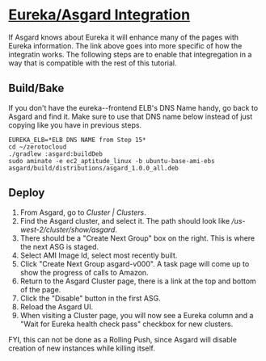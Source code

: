 # <a href="https://github.com/Netflix/asgard/wiki/Eureka-Integration" target="_blank">Eureka/Asgard Integration</a>

If Asgard knows about Eureka it will enhance many of the pages with Eureka information. 
The link above goes into more specific of how the integratin works.
The following steps are to enable that integregation in a way that is compatible with the rest of this tutorial.

## Build/Bake

If you don't have the eureka--frontend ELB's DNS Name handy, go back to Asgard and find it.
Make sure to use that DNS name below instead of just copying like you have in previous steps.

    EUREKA_ELB=*ELB DNS NAME from Step 15*
    cd ~/zerotocloud
    ./gradlew :asgard:buildDeb
    sudo aminate -e ec2_aptitude_linux -b ubuntu-base-ami-ebs asgard/build/distributions/asgard_1.0.0_all.deb

## Deploy

1. From Asgard, go to _Cluster | Clusters_.
2. Find the Asgard cluster, and select it. The path should look like _/us-west-2/cluster/show/asgard_.
3. There should be a "Create Next Group" box on the right. This is where the next ASG is staged.
3. Select AMI Image Id, select most recently built.
4. Click "Create Next Group asgard-v000". A task page will come up to show the progress of calls to Amazon.
5. Return to the Asgard Cluster page, there is a link at the top and bottom of the page.
6. Click the "Disable" button in the first ASG.
7. Reload the Asgard UI.
8. When visiting a Cluster page, you will now see a Eureka column and a "Wait for Eureka health check pass" checkbox for new clusters.

FYI, this can not be done as a Rolling Push, since Asgard will disable creation of new instances while killing itself.